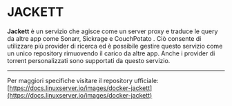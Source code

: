 # JACKETT
**Jackett** è un servizio che agisce come un server proxy e traduce le query da altre app come Sonarr, Sickrage e CouchPotato . Ciò consente di utilizzare più provider di ricerca ed è possibile gestire questo servizio come un unico repository rimuovendo il carico da altre app. Anche i provider di torrent personalizzati sono supportati da questo servizio.

---
Per maggiori specifiche visitare il repository ufficiale:
[https://docs.linuxserver.io/images/docker-jackett](https://docs.linuxserver.io/images/docker-jackett)